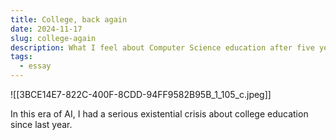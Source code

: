 ```yaml
---
title: College, back again
date: 2024-11-17
slug: college-again
description: What I feel about Computer Science education after five years of experience in software engineering
tags:
  - essay
---
```

![[3BCE14E7-822C-400F-8CDD-94FF9582B95B_1_105_c.jpeg]]


In this era of AI, I had a serious existential crisis about college education since last year.